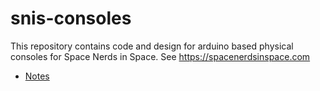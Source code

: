 # snis-consoles

This repository contains code and design for arduino based physical
consoles for Space Nerds in Space.  See https://spacenerdsinspace.com

* [Notes](https://htmlpreview.github.io/?https://github.com/smcameron/snis-consoles/blob/master/notes/notes.html)

